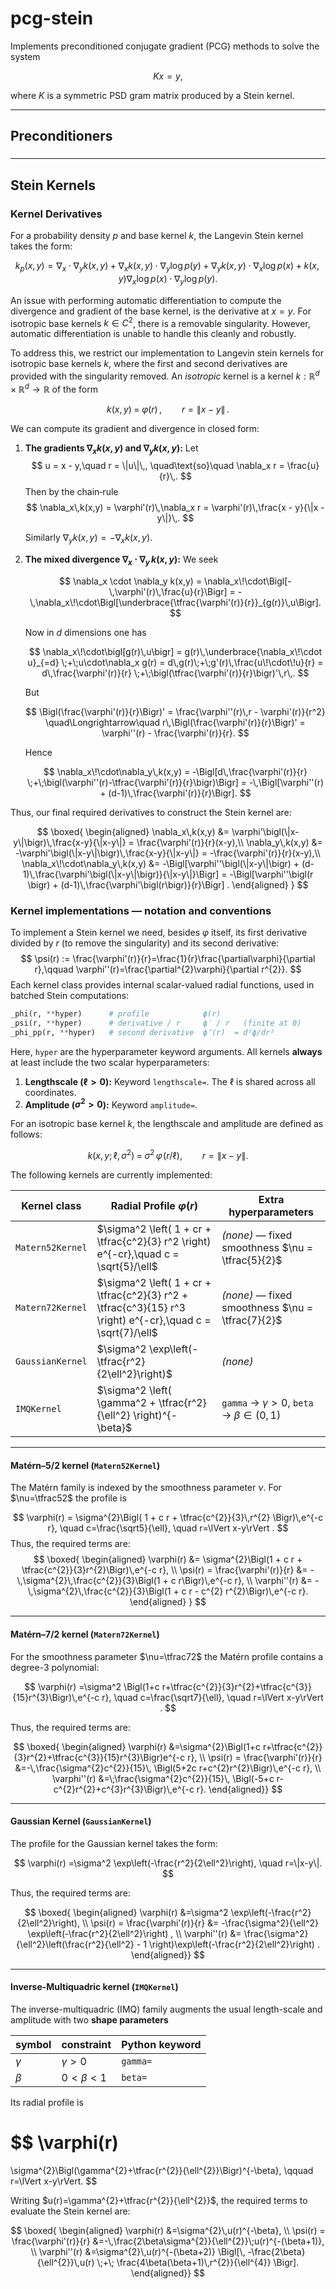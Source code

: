 # pcg-stein

Implements preconditioned conjugate gradient (PCG) methods to solve the system

$$ K x = y, $$

where $K$ is a symmetric PSD gram matrix produced by a Stein kernel.


---

## Preconditioners

### 


---

## Stein Kernels

### Kernel Derivatives

For a probability density $p$ and base kernel $k$, the Langevin Stein kernel takes the form:

$$ k_p(x,y) = \nabla_x \cdot \nabla_y k(x,y) + \nabla_x k(x,y) \cdot \nabla_y \log p(y) + \nabla_y k(x,y) \cdot \nabla_x \log p(x) + k(x,y) \nabla_x \log p(x) \cdot \nabla_y \log p(y). $$

An issue with performing automatic differentiation to compute the divergence and gradient of the base kernel, is the derivative at $x=y$. For isotropic base kernels $k \in C^2$, there is a removable singularity. However, automatic differentiation is unable to handle this cleanly and robustly. 

To address this, we restrict our implementation to Langevin stein kernels for isotropic base kernels $k$, where the first and second derivatives are provided with the singularity removed. An *isotropic* kernel is a kernel $k:\mathbb{R}^d\times \mathbb{R}^d \rightarrow \mathbb{R}$ of the form

$$
k(x,y)\;=\;\varphi\bigl(r\bigr)\,,\qquad r = \|x - y\|\,.  
$$

We can compute its gradient and divergence in closed form:

1. **The gradients $\nabla_x k(x,y)$ and $\nabla_y k(x,y)$:**
   Let
   $$
     u = x - y,\quad r = \|u\|\,, 
     \quad\text{so}\quad \nabla_x r = \frac{u}{r}\,.
   $$
   Then by the chain‐rule
   $$
     \nabla_x\,k(x,y)
     = \varphi'(r)\,\nabla_x r
     = \varphi'(r)\,\frac{x - y}{\|x - y\|}\,.
   $$

   Similarly $\nabla_y k(x,y) = -\nabla_x k(x,y)$.


2. **The mixed divergence $\nabla_x\cdot\nabla_y\,k(x,y)$:**
   We seek

   $$
     \nabla_x \cdot \nabla_y k(x,y) =  \nabla_x\!\cdot\Bigl[-\,\varphi'(r)\,\frac{u}{r}\Bigr]
     = -\,\nabla_x\!\cdot\Bigl[\underbrace{\tfrac{\varphi'(r)}{r}}_{g(r)}\,u\Bigr].
   $$

   Now in $d$ dimensions one has

   $$
     \nabla_x\!\cdot\bigl[g(r)\,u\bigr]
     = g(r)\,\underbrace{\nabla_x\!\cdot u}_{=d}
       \;+\;u\cdot\nabla_x g(r)
     = d\,g(r)\;+\;g'(r)\,\frac{u\!\cdot\!u}{r}
     = d\,\frac{\varphi'(r)}{r}
       \;+\;\bigl(\tfrac{\varphi'(r)}{r}\bigr)'\,r\,.
   $$

   But

   $$
     \Bigl(\frac{\varphi'(r)}{r}\Bigr)'
     = \frac{\varphi''(r)\,r - \varphi'(r)}{r^2}
     \quad\Longrightarrow\quad
     r\,\Bigl(\frac{\varphi'(r)}{r}\Bigr)'
     = \varphi''(r) - \frac{\varphi'(r)}{r}.
   $$

   Hence

   $$
     \nabla_x\!\cdot\nabla_y\,k(x,y)
     = -\Bigl[d\,\frac{\varphi'(r)}{r}
        \;+\;\bigl(\varphi''(r)-\tfrac{\varphi'(r)}{r}\bigr)\Bigr]
     = -\,\Bigl[\varphi''(r) + (d-1)\,\frac{\varphi'(r)}{r}\Bigr].
   $$


Thus, our final required derivatives to construct the Stein kernel are:

$$
\boxed{
\begin{aligned}
\nabla_x\,k(x,y) 
&= \varphi'\bigl(\|x-y\|\bigr)\,\frac{x-y}{\|x-y\|} = \frac{\varphi'(r)}{r}(x-y),\\
\nabla_y\,k(x,y) 
&= -\varphi'\bigl(\|x-y\|\bigr)\,\frac{x-y}{\|x-y\|} = -\frac{\varphi'(r)}{r}(x-y),\\
\nabla_x\!\cdot\nabla_y\,k(x,y)
&= -\Bigl[\varphi''\bigl(\|x-y\|\bigr)
         + (d-1)\,\frac{\varphi'\bigl(\|x-y\|\bigr)}{\|x-y\|}\Bigr] = -\Bigl[\varphi''\bigl(r \bigr)
         + (d-1)\,\frac{\varphi'\bigl(r\bigr)}{r}\Bigr] .
\end{aligned}
}
$$

### Kernel implementations — notation and conventions

To implement a Stein kernel we need, besides $\varphi$ itself, its first
derivative divided by $r$ (to remove the singularity) and its second derivative:
$$
\psi(r) := \frac{\varphi'(r)}{r}=\frac{1}{r}\frac{\partial\varphi}{\partial r},\qquad
\varphi''(r)=\frac{\partial^{2}\varphi}{\partial r^{2}}.
$$
Each kernel class provides internal scalar-valued radial functions, used in batched Stein computations:

```python
_phi(r, **hyper)      # profile            ϕ(r)
_psi(r, **hyper)      # derivative / r     ϕ′ / r   (finite at 0)
_phi_pp(r, **hyper)   # second derivative  ϕ″(r)  = d²ϕ/dr²
```

Here, `hyper` are the hyperparameter keyword arguments. All kernels **always** at least include the two scalar hyperparameters:

1. **Lengthscale ($\ell > 0$):** Keyword `lengthscale=`. The $\ell$ is shared across all coordinates.
2. **Amplitude ($\sigma^2 > 0$):** Keyword `amplitude=`. 

For an isotropic base kernel $k$, the lengthscale and amplitude are defined as follows:

$$
k(x,y;\,\ell,\sigma^{2}) \;=\;
\sigma^{2}\,\varphi\!\bigl(r/\ell\bigr),\qquad
r=\lVert x-y\rVert.
$$

The following kernels are currently implemented:

| **Kernel class** | **Radial Profile** $\varphi(r)$                                                                             | **Extra hyperparameters**                          |
| ---------------- | ----------------------------------------------------------------------------------------------------------- | -------------------------------------------------- |
| `Matern52Kernel` | $\sigma^2 \left( 1 + cr + \tfrac{c^2}{3} r^2 \right) e^{-cr},\quad c = \sqrt{5}/\ell$                       | *(none)* — fixed smoothness $\nu = \tfrac{5}{2}$   |
| `Matern72Kernel` | $\sigma^2 \left( 1 + cr + \tfrac{c^2}{3} r^2 + \tfrac{c^3}{15} r^3 \right) e^{-cr},\quad c = \sqrt{7}/\ell$ | *(none)* — fixed smoothness $\nu = \tfrac{7}{2}$   |
| `GaussianKernel` | $\sigma^2 \exp\left(-\tfrac{r^2}{2\ell^2}\right)$                                                           | *(none)*                                           |
| `IMQKernel`      | $\sigma^2 \left( \gamma^2 + \tfrac{r^2}{\ell^2} \right)^{-\beta}$                                           | `gamma` → $\gamma > 0$, `beta` → $\beta \in (0,1)$ |


---

#### Matérn–$5/2$ kernel (`Matern52Kernel`)

The Matérn family is indexed by the smoothness parameter $\nu$.
For $\nu=\tfrac52$ the profile is

$$
\varphi(r) = \sigma^{2}\Bigl( 1 + c r + \tfrac{c^{2}}{3}\,r^{2} \Bigr)\,e^{-c r},
\quad
c=\frac{\sqrt5}{\ell}, \quad  r=\lVert x-y\rVert .
$$
Thus, the required terms are:
$$
\boxed{
\begin{aligned}
\varphi(r)   &= \sigma^{2}\Bigl(1 + c r + \tfrac{c^{2}}{3}r^{2}\Bigr)\,e^{-c r}, \\
\psi(r) = \frac{\varphi'(r)}{r}  &= -\,\sigma^{2}\,\frac{c^{2}}{3}\Bigl(1 + c r\Bigr)\,e^{-c r}, \\
\varphi''(r) &= -\,\sigma^{2}\,\frac{c^{2}}{3}\Bigl(1 + c r - c^{2} r^{2}\Bigr)\,e^{-c r}.
\end{aligned}
}
$$


---

#### Matérn–$7/2$ kernel (`Matern72Kernel`)

For the smoothness parameter $\nu=\tfrac72$ the Matérn profile contains a degree-3 polynomial:

$$
\varphi(r)
=\sigma^2 \Bigl(1+c r+\tfrac{c^{2}}{3}r^{2}+\tfrac{c^{3}}{15}r^{3}\Bigr)\,e^{-c r},
\quad
c=\frac{\sqrt7}{\ell}, \quad  r=\lVert x-y\rVert .
$$

Thus, the required terms are:

$$
\boxed{
\begin{aligned}
\varphi(r)
  &=\sigma^{2}\Bigl(1+c r+\tfrac{c^{2}}{3}r^{2}+\tfrac{c^{3}}{15}r^{3}\Bigr)e^{-c r}, \\
\psi(r) = \frac{\varphi'(r)}{r}
  &=-\,\frac{\sigma^{2}c^{2}}{15}\,
      \Bigl(5+2c r+c^{2}r^{2}\Bigr)\,e^{-c r}, \\
\varphi''(r)
  &=\;\frac{\sigma^{2}c^{2}}{15}\,
      \Bigl(-5+c r-c^{2}r^{2}+c^{3}r^{3}\Bigr)\,e^{-c r}.
\end{aligned}}
$$

---

#### Gaussian Kernel (`GaussianKernel`)

The profile for the Gaussian kernel takes the form:

$$
\varphi(r)
=\sigma^2 \exp\left(-\frac{r^2}{2\ell^2}\right), \quad r=\|x-y\|.
$$

Thus, the required terms are:

$$
\boxed{
\begin{aligned}
\varphi(r)
  &=\sigma^2 \exp\left(-\frac{r^2}{2\ell^2}\right), \\ 
\psi(r) = \frac{\varphi'(r)}{r}
  &= -\frac{\sigma^2}{\ell^2} \exp\left(-\frac{r^2}{2\ell^2}\right) , \\
\varphi''(r)
  &= \frac{\sigma^2}{\ell^2}\left(\frac{r^2}{\ell^2} - 1 \right)\exp\left(-\frac{r^2}{2\ell^2}\right) .
\end{aligned}}
$$

---
#### Inverse-Multiquadric kernel (`IMQKernel`)

The inverse-multiquadric (IMQ) family augments the usual length-scale
and amplitude with two **shape parameters**

| symbol   | constraint  | Python keyword |
| -------- | ----------- | -------------- |
| $\gamma$ | $\gamma>0$  | `gamma=`       |
| $\beta$  | $0<\beta<1$ | `beta=`        |

Its radial profile is

$$
\varphi(r)
=
\sigma^{2}\Bigl(\gamma^{2}+\tfrac{r^{2}}{\ell^{2}}\Bigr)^{-\beta},
\qquad r=\lVert x-y\rVert.
$$

Writing $u(r)=\gamma^{2}+\tfrac{r^{2}}{\ell^{2}}$, the required terms to evaluate the Stein kernel are:

$$
\boxed{
\begin{aligned}
\varphi(r)
&=\sigma^{2}\,u(r)^{-\beta}, \\
\psi(r) = \frac{\varphi'(r)}{r}
&=-\,\frac{2\beta\sigma^{2}}{\ell^{2}}\;u(r)^{-(\beta+1)}, \\
\varphi''(r)
&=\sigma^{2}\,u(r)^{-(\beta+2)}
  \Bigl[\,
     -\frac{2\beta}{\ell^{2}}\,u(r)
     \;+\;
     \frac{4\beta(\beta+1)\,r^{2}}{\ell^{4}}
  \Bigr].
\end{aligned}}
$$

